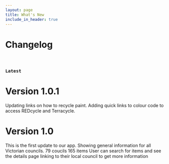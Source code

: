 ```yaml
---
layout: page
title: What's New
include_in_header: true
---
```


# Changelog

<br>

### `Latest`
# **Version 1.0.1**
Updating links on how to recycle paint.
Adding quick links to colour code to access REDcycle and Terracycle.

# **Version 1.0**
This is the first update to our app. 
Showing general information for all Victorian councils.
79 coucils
165 items
User can search for items and see the details page linking to their local council to get more information
